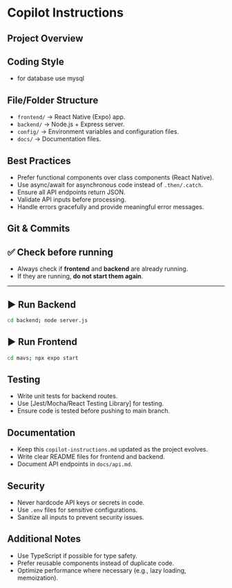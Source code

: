 # Copilot Instructions

## Project Overview


## Coding Style
- for database use mysql

## File/Folder Structure
- `frontend/` → React Native (Expo) app.
- `backend/` → Node.js + Express server.
- `config/` → Environment variables and configuration files.
- `docs/` → Documentation files.

## Best Practices
- Prefer functional components over class components (React Native).
- Use async/await for asynchronous code instead of `.then/.catch`.
- Ensure all API endpoints return JSON.
- Validate API inputs before processing.
- Handle errors gracefully and provide meaningful error messages.

## Git & Commits
## ✅ Check before running
- Always check if **frontend** and **backend** are already running.
- If they are running, **do not start them again**.

---
## ▶️ Run Backend
```bash
cd backend; node server.js
```
## ▶️ Run Frontend
```bash
cd mavs; npx expo start
```

## Testing
- Write unit tests for backend routes.
- Use [Jest/Mocha/React Testing Library] for testing.
- Ensure code is tested before pushing to main branch.

## Documentation
- Keep this `copilot-instructions.md` updated as the project evolves.
- Write clear README files for frontend and backend.
- Document API endpoints in `docs/api.md`.

## Security
- Never hardcode API keys or secrets in code.
- Use `.env` files for sensitive configurations.
- Sanitize all inputs to prevent security issues.

## Additional Notes
- Use TypeScript if possible for type safety.
- Prefer reusable components instead of duplicate code.
- Optimize performance where necessary (e.g., lazy loading, memoization).
